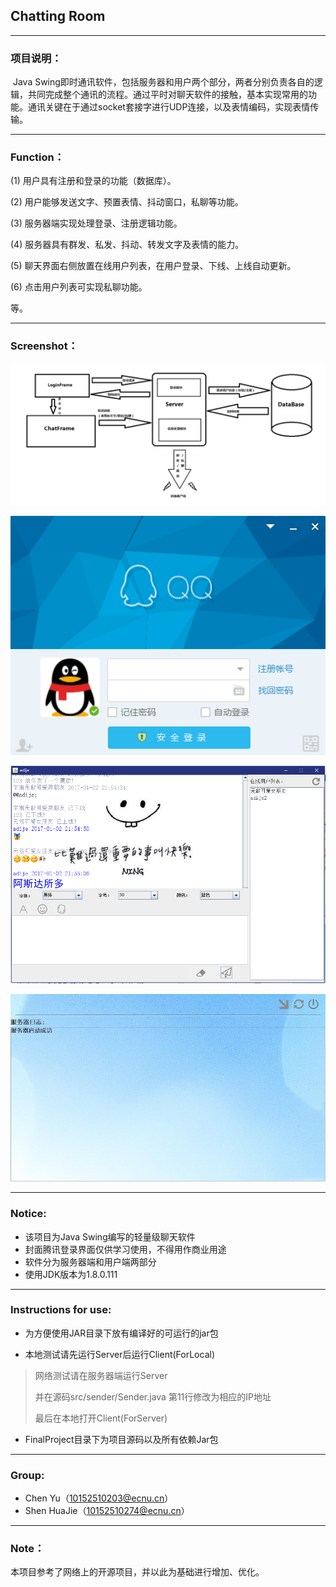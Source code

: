 ## Chatting Room

------

### 项目说明：

​	Java Swing即时通讯软件，包括服务器和用户两个部分，两者分别负责各自的逻辑，共同完成整个通讯的流程。通过平时对聊天软件的接触，基本实现常用的功能。通讯关键在于通过socket套接字进行UDP连接，以及表情编码，实现表情传输。

------

### Function：

(1) 用户具有注册和登录的功能（数据库）。

(2) 用户能够发送文字、预置表情、抖动窗口，私聊等功能。

(3) 服务器端实现处理登录、注册逻辑功能。

(4) 服务器具有群发、私发、抖动、转发文字及表情的能力。

(5) 聊天界面右侧放置在线用户列表，在用户登录、下线、上线自动更新。

(6) 点击用户列表可实现私聊功能。

等。

------

### Screenshot：

![项目结构](screenshot/struct.png)

![登录界面](screenshot/login.png)

![聊天界面](screenshot/chat.png)

![服务器截图](screenshot/server.jpg)

------

### Notice:

- 该项目为Java Swing编写的轻量级聊天软件
- 封面腾讯登录界面仅供学习使用，不得用作商业用途
- 软件分为服务器端和用户端两部分
- 使用JDK版本为1.8.0.111

------

### Instructions for use:

- 为方便使用JAR目录下放有编译好的可运行的jar包


- 本地测试请先运行Server后运行Client(ForLocal)

> 网络测试请在服务器端运行Server
>
> 并在源码src/sender/Sender.java 第11行修改为相应的IP地址
>
> 最后在本地打开Client(ForServer)

- FinalProject目录下为项目源码以及所有依赖Jar包



------

### Group:

- Chen Yu（10152510203@ecnu.cn）
- Shen HuaJie（10152510274@ecnu.cn）

------

### Note：

本项目参考了网络上的开源项目，并以此为基础进行增加、优化。
